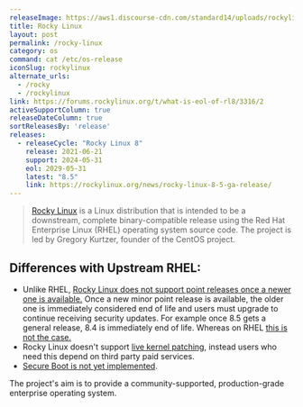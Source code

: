 ```yaml
---
releaseImage: https://aws1.discourse-cdn.com/standard14/uploads/rockylinux/original/2X/a/aa4ff9ead76ab2a0e52518e778a69cc666add4e9.png
title: Rocky Linux
layout: post
permalink: /rocky-linux
category: os
command: cat /etc/os-release
iconSlug: rockylinux
alternate_urls:
  - /rocky
  - /rockylinux
link: https://forums.rockylinux.org/t/what-is-eol-of-rl8/3316/2
activeSupportColumn: true
releaseDateColumn: true
sortReleasesBy: 'release'
releases:
  - releaseCycle: "Rocky Linux 8"
    release: 2021-06-21
    support: 2024-05-31
    eol: 2029-05-31
    latest: "8.5"
    link: https://rockylinux.org/news/rocky-linux-8-5-ga-release/
---
```


> [Rocky Linux](https://rockylinux.org/) is a Linux distribution that is intended to be a downstream, complete binary-compatible release using the Red Hat Enterprise Linux (RHEL) operating system source code. The project is led by Gregory Kurtzer, founder of the CentOS project.

## Differences with Upstream RHEL:

 - Unlike RHEL, [Rocky Linux does not support point releases once a newer one is available.](https://forums.rockylinux.org/t/what-is-eol-of-rl8/3316/10) Once a new minor point release is available, the older one is immediately considered end of life and users must upgrade to continue receiving security updates. For example once 8.5 gets a general release, 8.4 is immediately end of life. Whereas on RHEL [this is not the case.](https://access.redhat.com/articles/rhel-eus)
 - Rocky Linux doesn't support [live kernel patching](https://access.redhat.com/solutions/2206511), instead users who need this depend on third party paid services.
 - [Secure Boot is not yet implemented](https://github.com/rhboot/shim-review/issues/194).


The project's aim is to provide a community-supported, production-grade enterprise operating system.
